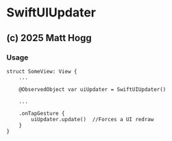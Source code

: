 #  SwiftUIUpdater

## (c) 2025 Matt Hogg

### Usage

```
struct SomeView: View {
	...
	
	@ObservedObject var uiUpdater = SwiftUIUpdater()
	
	...
	
	.onTapGesture {
		uiUpdater.update()	//Forces a UI redraw
	}
}
```
